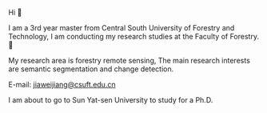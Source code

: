 Hi 👋


I am a 3rd year master from Central South University of Forestry and Technology, I am conducting my research studies at the Faculty of Forestry.🌳


My research area is forestry remote sensing, The main research interests are semantic segmentation and change detection.

E-mail: jiaweijiang@csuft.edu.cn

I am about to go to Sun Yat-sen University to study for a Ph.D.
